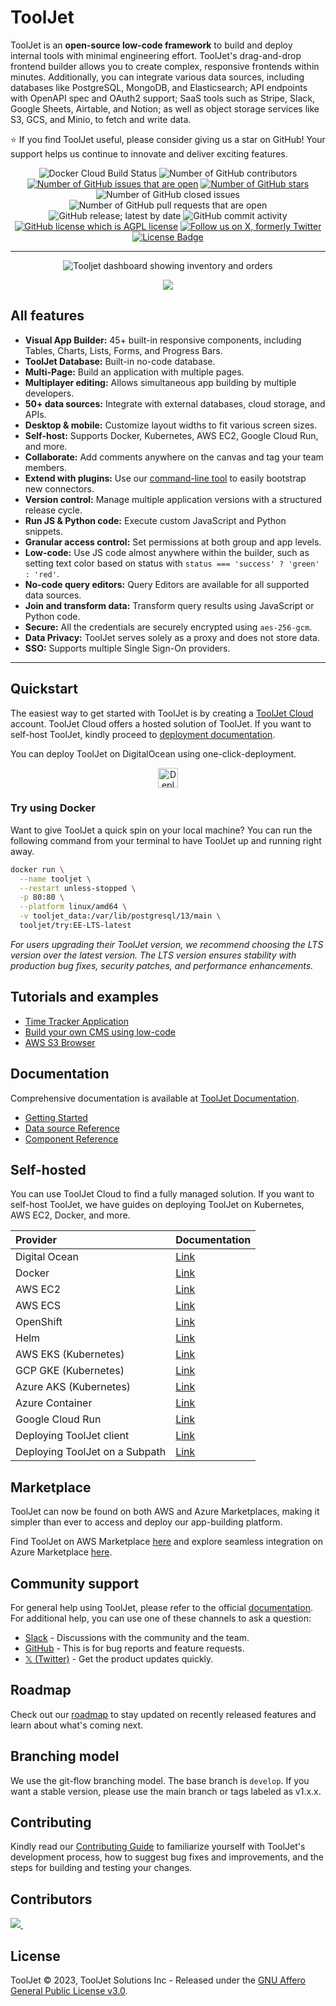 # ToolJet

ToolJet is an **open-source low-code framework** to build and deploy internal tools with minimal engineering effort. ToolJet's drag-and-drop frontend builder allows you to create complex, responsive frontends within minutes. Additionally, you can integrate various data sources, including databases like PostgreSQL, MongoDB, and Elasticsearch; API endpoints with OpenAPI spec and OAuth2 support; SaaS tools such as Stripe, Slack, Google Sheets, Airtable, and Notion; as well as object storage services like S3, GCS, and Minio, to fetch and write data.

 :star: If you find ToolJet useful, please consider giving us a star on GitHub! Your support helps us continue to innovate and deliver exciting features.

<div align="center">
 
![Docker Cloud Build Status](https://img.shields.io/docker/cloud/build/tooljet/tooljet-ce)
![Number of GitHub contributors](https://img.shields.io/github/contributors/tooljet/tooljet)
[![Number of GitHub issues that are open](https://img.shields.io/github/issues/ToolJet/ToolJet)](https://github.com/ToolJet/ToolJet/issues)
[![Number of GitHub stars](https://img.shields.io/github/stars/ToolJet/ToolJet)](https://github.com/ToolJet/ToolJet/stargazers)
![Number of GitHub closed issues](https://img.shields.io/github/issues-closed/tooljet/tooljet)
![Number of GitHub pull requests that are open](https://img.shields.io/github/issues-pr-raw/tooljet/tooljet)
![GitHub release; latest by date](https://img.shields.io/github/v/release/tooljet/tooljet)
![GitHub commit activity](https://img.shields.io/github/commit-activity/m/tooljet/tooljet)
[![GitHub license which is AGPL license](https://img.shields.io/github/license/ToolJet/ToolJet)](https://github.com/ToolJet/ToolJet)
[![Follow us on X, formerly Twitter](https://img.shields.io/twitter/follow/ToolJet?style=social)](https://twitter.com/ToolJet)
[![License Badge](https://img.shields.io/badge/License-AGPL%20v3-blue.svg)](LICENSE)


</div>

---

<p align="center">
    <img src="https://user-images.githubusercontent.com/7828962/211444352-4d6d2e4a-13c9-4980-9e16-4aed4af9811b.png" alt="Tooljet dashboard showing inventory and orders"/>
</p>

<p align="center">
    <img src="https://github.com/ToolJet/ToolJet/assets/25361949/0e711f3a-edb7-496b-8833-107de3826933"/>
</p>

## All features

- **Visual App Builder:** 45+ built-in responsive components, including Tables, Charts, Lists, Forms, and Progress Bars.
- **ToolJet Database:** Built-in no-code database.
- **Multi-Page:** Build an application with multiple pages.
- **Multiplayer editing:** Allows simultaneous app building by multiple developers.
- **50+ data sources:** Integrate with external databases, cloud storage, and APIs.
- **Desktop & mobile:** Customize layout widths to fit various screen sizes.
- **Self-host:** Supports Docker, Kubernetes, AWS EC2, Google Cloud Run, and more.
- **Collaborate:** Add comments anywhere on the canvas and tag your team members.
- **Extend with plugins:** Use our [command-line tool](https://www.npmjs.com/package/@tooljet/cli) to easily bootstrap new connectors.
- **Version control:** Manage multiple application versions with a structured release cycle.
- **Run JS & Python code:** Execute custom JavaScript and Python snippets.
- **Granular access control:** Set permissions at both group and app levels.
- **Low-code:** Use JS code almost anywhere within the builder, such as setting text color based on status with 
`status === 'success' ? 'green' : 'red'`.
- **No-code query editors:** Query Editors are available for all supported data sources.
- **Join and transform data:** Transform query results using JavaScript or Python code.
- **Secure:** All the credentials are securely encrypted using `aes-256-gcm`.
- **Data Privacy:** ToolJet serves solely as a proxy and does not store data.
- **SSO:** Supports multiple Single Sign-On providers.

<hr>

## Quickstart
The easiest way to get started with ToolJet is by creating a [ToolJet Cloud](https://tooljet.com) account. ToolJet Cloud offers a hosted solution of ToolJet. If you want to self-host ToolJet, kindly proceed to [deployment documentation](https://docs.tooljet.com/docs/setup/).

You can deploy ToolJet on DigitalOcean using one-click-deployment.

<p align="center">
  <a href="https://cloud.digitalocean.com/apps/new?repo=https://github.com/ToolJet/ToolJet/tree/main"><img src="https://www.deploytodo.com/do-btn-blue.svg" alt="Deploy to DigitalOcean" height=32></a>
</p>

### Try using Docker
Want to give ToolJet a quick spin on your local machine? You can run the following command from your terminal to have ToolJet up and running right away.


```bash
docker run \
  --name tooljet \
  --restart unless-stopped \
  -p 80:80 \
  --platform linux/amd64 \
  -v tooljet_data:/var/lib/postgresql/13/main \
  tooljet/try:EE-LTS-latest
```

*For users upgrading their ToolJet version, we recommend choosing the LTS version over the latest version. The LTS version ensures stability with production bug fixes, security patches, and performance enhancements.*

## Tutorials and examples

- [Time Tracker Application](https://docs.tooljet.com/docs/#quickstart-guide)<br>
- [Build your own CMS using low-code](https://blog.tooljet.com/build-cms-using-lowcode-and-mongodb/)<br>
- [AWS S3 Browser](https://blog.tooljet.com/build-an-aws-s3-broswer-with-tooljet/)<br>

## Documentation

Comprehensive documentation is available at [ToolJet Documentation](https://docs.tooljet.com).

- [Getting Started](https://docs.tooljet.com)<br>
- [Data source Reference](https://docs.tooljet.com/docs/data-sources/airtable/)<br>
- [Component Reference](https://docs.tooljet.com/docs/widgets/button)

## Self-hosted
You can use ToolJet Cloud to find a fully managed solution. If you want to self-host ToolJet, we have guides on deploying ToolJet on Kubernetes, AWS EC2, Docker, and more.

| Provider  | Documentation |
| :------------- | :------------- |
| Digital Ocean | [Link](https://docs.tooljet.com/docs/setup/digitalocean)  |
| Docker  | [Link](https://docs.tooljet.com/docs/setup/docker)   |
| AWS EC2 | [Link](https://docs.tooljet.com/docs/setup/ec2)  |
| AWS ECS | [Link](https://docs.tooljet.com/docs/setup/ecs)   |
| OpenShift | [Link](https://docs.tooljet.com/docs/setup/openshift)   |
| Helm | [Link](https://docs.tooljet.com/docs/setup/helm)   |
| AWS EKS (Kubernetes) | [Link](https://docs.tooljet.com/docs/setup/kubernetes)   |
| GCP GKE (Kubernetes) | [Link](https://docs.tooljet.com/docs/setup/kubernetes-gke)   |
| Azure AKS (Kubernetes) | [Link](https://docs.tooljet.com/docs/setup/kubernetes-aks)   |
| Azure Container | [Link](https://docs.tooljet.com/docs/setup/azure-container)   |
| Google Cloud Run  | [Link](https://docs.tooljet.com/docs/setup/google-cloud-run)   |
| Deploying ToolJet client  | [Link](https://docs.tooljet.com/docs/setup/client)   |
| Deploying ToolJet on a Subpath  | [Link](https://docs.tooljet.com/docs/setup/tooljet-subpath/)   |

## Marketplace 
ToolJet can now be found on both AWS and Azure Marketplaces, making it simpler than ever to access and deploy our app-building platform.

Find ToolJet on AWS Marketplace [here](https://aws.amazon.com/marketplace/pp/prodview-fxjto27jkpqfg?sr=0-1&ref_=beagle&applicationId=AWSMPContessa) and explore seamless integration on Azure Marketplace [here](https://azuremarketplace.microsoft.com/en-us/marketplace/apps/tooljetsolutioninc1679496832216.tooljet?tab=Overview).

## Community support
For general help using ToolJet, please refer to the official [documentation](https://docs.tooljet.com/docs/). For additional help, you can use one of these channels to ask a question:

- [Slack](https://tooljet.com/slack) - Discussions with the community and the team.
- [GitHub](https://github.com/ToolJet/ToolJet/issues) - This is for bug reports and feature requests.
- [𝕏 (Twitter)](https://twitter.com/ToolJet) - Get the product updates quickly.

## Roadmap
Check out our [roadmap](https://github.com/ToolJet/ToolJet/projects/2) to stay updated on recently released features and learn about what's coming next.

## Branching model
We use the git-flow branching model. The base branch is `develop`. If you want a stable version, please use the main branch or tags labeled as v1.x.x.

## Contributing
Kindly read our [Contributing Guide](CONTRIBUTING.md) to familiarize yourself with ToolJet's development process, how to suggest bug fixes and improvements, and the steps for building and testing your changes. <br>

## Contributors
<a href="https://github.com/tooljet/tooljet/graphs/contributors">
  <img src="https://contrib.rocks/image?repo=tooljet/tooljet&max=400&columns=20" />
  <img src="https://us-central1-tooljet-hub.cloudfunctions.net/github" width="0" height="0" />
</a>

## License

ToolJet © 2023, ToolJet Solutions Inc - Released under the [GNU Affero General Public License v3.0](LICENSE).

